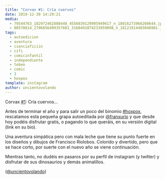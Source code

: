 ```yaml
---
title: "Corvax #1: Cría cuervos"
date: 2019-12-30 14:29:21
media: 
  - 79544763_182972462888448_4556039129995949617_n_18016273966260644.jpg
  - 80578814_2706856499357601_3160491074233959098_n_18121914403048901.jpg
tags: 
  - autoedicion
  - aventura
  - cienciaficiin
  - cifi
  - comicinfantil
  - independiente
  - tebeo
  - comic
  - 1
  - hoxpox
template: instagram
author: uncientovolando
---
```


Corvax [#1](/tags/1): Cría cuervos...

Antes de terminar el año y para salir un poco del binomio [#hoxpox](/tags/hoxpox), rescatamos esta pequeña grapa autoeditada por [@franxurio](https://instagram.com/franxurio) y que desde hoy podéis disfrutar gratis, o pagando lo que queráis, en su versión digital (link en su bio).

Una aventura simpática pero con mala leche que tiene su punto fuerte en los diseños y dibujos de Francisco Riolobos. Colorido y divertido, pero que se hace corto, por suerte con el nuevo año se viene continuación.

Mientras tanto, no dudéis en pasaros por su perfil de instagram (y twitter) y disfrutar de sus dinosaurios y demás animalillos.

([@uncientovolando](https://instagram.com/uncientovolando))
